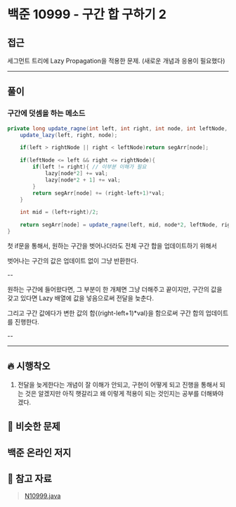 # 백준 10999 - 구간 합 구하기 2


## 접근

세그먼트 트리에 Lazy Propagation을 적용한 문제. (새로운 개념과 응용이 필요했다)

---
## 풀이

### 구간에 덧셈을 하는 메소드

```java
private long update_ragne(int left, int right, int node, int leftNode, int rightNode, long val){
    update_lazy(left, right, node);

    if(left > rightNode || right < leftNode)return segArr[node]; 

    if(leftNode <= left && right <= rightNode){
        if(left != right){ // 이부분 이해가 필요
            lazy[node*2] += val;
            lazy[node*2 + 1] += val;
        }
        return segArr[node] += (right-left+1)*val;
    }

    int mid = (left+right)/2;

    return segArr[node] = update_ragne(left, mid, node*2, leftNode, rightNode, val) + update_ragne(mid+1, right, node*2 + 1, leftNode, rightNode, val);
}
```

첫 if문을 통해서, 원하는 구간을 벗어나더라도 전체 구간 합을 업데이트하기 위해서 

벗어나는 구간의 값은 업데이트 없이 그냥 반환한다.


--

원하는 구간에 들어왔다면, 그 부분이 한 개체면 그냥 더해주고 끝이지만, 구간의 값을 갖고 있다면 Lazy 배열에 값을 넣음으로써 전달을 늦춘다.

그리고 구간 값에다가 변한 값의 합{(right-left+1)*val}을 함으로써 구간 합의 업데이트를 진행한다.



--




--- 
## 🔥 시행착오

1. 전달을 늦게한다는 개념이 잘 이해가 안되고, 구현이 어떻게 되고 진행을 통해서 되는 것은 알겠지만 아직 햇갈리고 왜 이렇게 적용이 되는 것인지는 공부를 더해봐야겠다.


## 🤭 비슷한 문제

백준 온라인 저지
- 


## 💌 참고 자료

> [N10999.java](https://github.com/Rurril/Problem-Solving/blob/Test/Problem-Solving/PS/SegmentTree/N10999.java) 
